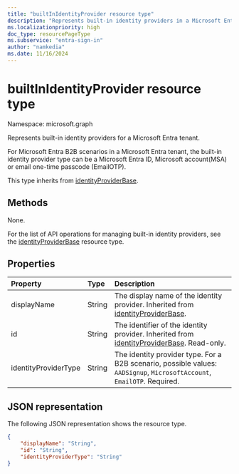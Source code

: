 ```yaml
---
title: "builtInIdentityProvider resource type"
description: "Represents built-in identity providers in a Microsoft Entra tenant."
ms.localizationpriority: high
doc_type: resourcePageType
ms.subservice: "entra-sign-in"
author: "namkedia"
ms.date: 11/16/2024
---
```


# builtInIdentityProvider resource type
Namespace: microsoft.graph

Represents built-in identity providers for a Microsoft Entra tenant.

For Microsoft Entra B2B scenarios in a Microsoft Entra tenant, the built-in identity provider type can be a Microsoft Entra ID, Microsoft account(MSA) or email one-time passcode (EmailOTP).

This type inherits from [identityProviderBase](../resources/identityproviderbase.md).

## Methods
None.

For the list of API operations for managing built-in identity providers, see the [identityProviderBase](../resources/identityproviderbase.md) resource type.

## Properties

|Property|Type|Description|
|:---------------|:--------|:----------|
|displayName|String|The display name of the identity provider. Inherited from [identityProviderBase](../resources/identityproviderbase.md).|
|id|String|The identifier of the identity provider. Inherited from [identityProviderBase](../resources/identityproviderbase.md). Read-only.|
|identityProviderType|String|The identity provider type. For a B2B scenario, possible values: `AADSignup`, `MicrosoftAccount`, `EmailOTP`. Required.|

## JSON representation

The following JSON representation shows the resource type.

<!-- {
  "blockType": "resource",
  "@odata.type": "microsoft.graph.builtInIdentityProvider"
} -->

```json
{
    "displayName": "String",
    "id": "String",
    "identityProviderType": "String"
}
```

<!-- uuid: 8fcb5dbc-d5aa-4681-8e31-b001d5168d79
2021-03-30 14:57:30 UTC -->
<!--
{
  "type": "#page.annotation",
 "description": "builtinIdentityProvider",
  "keywords": "",
  "section": "documentation",
  "tocPath": "",
  "suppressions": []
}
-->
